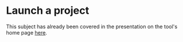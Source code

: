 # Launch a project

This subject has already been covered in the presentation on the tool's home page [here](/Home).

